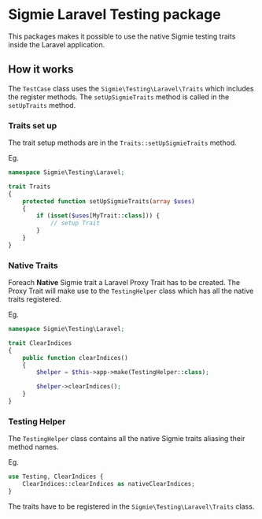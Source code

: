 # Sigmie Laravel Testing package

This packages makes it possible to use the native Sigmie testing traits inside the Laravel application.

## How it works

The `TestCase` class uses the `Sigmie\Testing\Laravel\Traits` which includes the register methods. The `setUpSigmieTraits` method is called in the `setUpTraits` method.

### Traits set up

The trait setup methods are in the `Traits::setUpSigmieTraits` method.

Eg. 
```php
namespace Sigmie\Testing\Laravel;

trait Traits
{
    protected function setUpSigmieTraits(array $uses)
    {
        if (isset($uses[MyTrait::class])) {
            // setup Trait 
        }
    }
}
```

### Native Traits
Foreach **Native** Sigmie trait a Laravel Proxy Trait has to be created. The Proxy Trait will make use to the `TestingHelper` class which has all the native traits registered.

Eg.
```php
namespace Sigmie\Testing\Laravel;

trait ClearIndices
{
    public function clearIndices()
    {
        $helper = $this->app->make(TestingHelper::class);

        $helper->clearIndices();
    }
}

```

### Testing Helper
The `TestingHelper` class contains all the native Sigmie traits aliasing their method names.

Eg.
```php
use Testing, ClearIndices {
    ClearIndices::clearIndices as nativeClearIndices;
}
```

The traits have to be registered in the `Sigmie\Testing\Laravel\Traits` class. 
